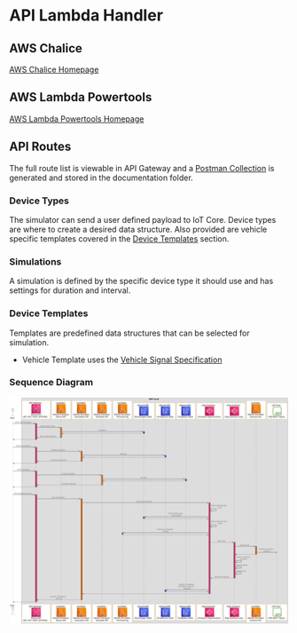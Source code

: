 # API Lambda Handler

## AWS Chalice

[AWS Chalice Homepage](https://aws.github.io/chalice/index.html)

## AWS Lambda Powertools

[AWS Lambda Powertools Homepage](https://awslabs.github.io/aws-lambda-powertools-python/2.5.0/)

## API Routes

The full route list is viewable in API Gateway and a [Postman Collection](../../../documentation/postman/postman-cms-vehicle-simulator-dev.json)
is generated and stored in the documentation folder.

### Device Types

The simulator can send a user defined payload to IoT Core. Device types are where to create a desired data structure.
Also provided are vehicle specific templates covered in the [Device Templates](#device-templates) section.

### Simulations

A simulation is defined by the specific device type it should use and has settings for duration and interval.

### Device Templates

Templates are predefined data structures that can be selected for simulation.

- Vehicle Template uses the [Vehicle Signal Specification](https://github.com/COVESA/vehicle_signal_specification)

### Sequence Diagram

![Sequence Diagram](../../../documentation/sequence/cms-vehicle-simulator-sequence-diagram.svg)
